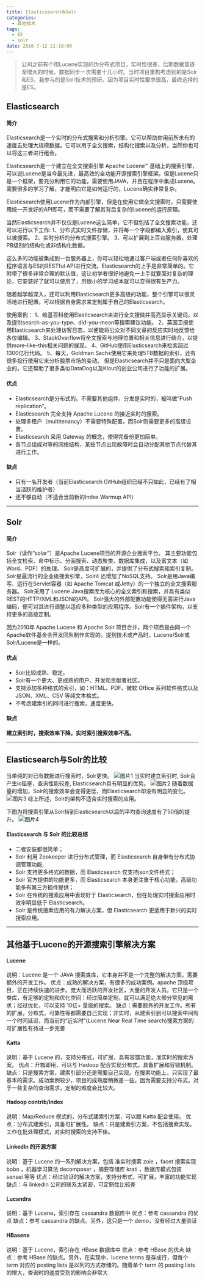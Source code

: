 ```yaml
---
title: Elasticsearch与Solr
categories:
  - 其他技术
tags:
  - ES
  - solr
date: 2016-7-12 21:18:00
---
```


> 公司之前有个用Lucene实现的伪分布式项目，实时性很差，后期数据量逐渐增大的时候，数据同步一次需要十几小时。当时项目重构考虑到的是Solr和ES，我参与的是Solr技术的预研。因为项目实时性要求很高，最终选择的是ES。

## Elasticsearch

#### 简介
Elasticsearch是一个实时的分布式搜索和分析引擎。它可以帮助你用前所未有的速度去处理大规模数据。它可以用于全文搜索，结构化搜索以及分析，当然你也可以将这三者进行组合。

Elasticsearch是一个建立在全文搜索引擎 Apache Lucene™ 基础上的搜索引擎，可以说Lucene是当今最先进，最高效的全功能开源搜索引擎框架。但是Lucene只是一个框架，要充分利用它的功能，需要使用JAVA，并且在程序中集成Lucene。需要很多的学习了解，才能明白它是如何运行的，Lucene确实非常复杂。

Elasticsearch使用Lucene作为内部引擎，但是在使用它做全文搜索时，只需要使用统一开发好的API即可，而不需要了解其背后复杂的Lucene的运行原理。

<!-- more -->

当然Elasticsearch并不仅仅是Lucene这么简单，它不但包括了全文搜索功能，还可以进行以下工作:
1、分布式实时文件存储，并将每一个字段都编入索引，使其可以被搜索。
2、实时分析的分布式搜索引擎。
3、可以扩展到上百台服务器，处理PB级别的结构化或非结构化数据。

这么多的功能被集成到一台服务器上，你可以轻松地通过客户端或者任何你喜欢的程序语言与ES的RESTful API进行交流。Elasticsearch的上手是非常简单的。它附带了很多非常合理的默认值，这让初学者很好地避免一上手就要面对复杂的理论，它安装好了就可以使用了，用很小的学习成本就可以变得很有生产力。

随着越学越深入，还可以利用Elasticsearch更多高级的功能，整个引擎可以很灵活地进行配置。可以根据自身需求来定制属于自己的Elasticsearch。

使用案例：
1、维基百科使用Elasticsearch来进行全文搜做并高亮显示关键词，以及提供search-as-you-type、did-you-mean等搜索建议功能。
2、英国卫报使用Elasticsearch来处理访客日志，以便能将公众对不同文章的反应实时地反馈给各位编辑。
3、StackOverflow将全文搜索与地理位置和相关信息进行结合，以提供more-like-this相关问题的展现。
4、GitHub使用Elasticsearch来检索超过1300亿行代码。
5、每天，Goldman Sachs使用它来处理5TB数据的索引，还有很多投行使用它来分析股票市场的变动。
但是Elasticsearch并不只是面向大型企业的，它还帮助了很多类似DataDog以及Klout的创业公司进行了功能的扩展。

#### 优点
- Elasticsearch是分布式的。不需要其他组件，分发是实时的，被叫做”Push replication”。
- Elasticsearch 完全支持 Apache Lucene 的接近实时的搜索。
- 处理多租户（multitenancy）不需要特殊配置，而Solr则需要更多的高级设置。
- Elasticsearch 采用 Gateway 的概念，使得完备份更加简单。
- 各节点组成对等的网络结构，某些节点出现故障时会自动分配其他节点代替其进行工作。

#### 缺点
- 只有一名开发者（当前Elasticsearch GitHub组织已经不只如此，已经有了相当活跃的维护者）
- 还不够自动（不适合当前新的Index Warmup API）

- - -

## Solr

#### 简介
Solr（读作“solar”）是Apache Lucene项目的开源企业搜索平台。
其主要功能包括全文检索、命中标示、分面搜索、动态聚类、数据库集成，以及富文本（如Word、PDF）的处理。
Solr是高度可扩展的，并提供了分布式搜索和索引复制。
Solr是最流行的企业级搜索引擎，Solr4 还增加了NoSQL支持。
Solr是用Java编写、运行在Servlet容器（如 Apache Tomcat 或Jetty）的一个独立的全文搜索服务器。
Solr采用了 Lucene Java搜索库为核心的全文索引和搜索，并具有类似REST的HTTP/XML和JSON的API。
Solr强大的外部配置功能使得无需进行Java编码，便可对其进行调整以适应多种类型的应用程序。Solr有一个插件架构，以支持更多的高级定制。

因为2010年 Apache Lucene 和 Apache Solr 项目合并，两个项目是由同一个Apache软件基金会开发团队制作实现的。提到技术或产品时，Lucene/Solr或Solr/Lucene是一样的。

#### 优点
- Solr比较成熟、稳定。
- Solr有一个更大、更成熟的用户、开发和贡献者社区。
- 支持添加多种格式的索引，如：HTML、PDF、微软 Office 系列软件格式以及 JSON、XML、CSV 等纯文本格式。
- 不考虑建索引的同时进行搜索，速度更快。

#### 缺点
**建立索引时，搜索效率下降，实时索引搜索效率不高。**

- - -

## Elasticsearch与Solr的比较
当单纯的对已有数据进行搜索时，Solr更快。
![图片1](1.png)
当实时建立索引时, Solr会产生io阻塞，查询性能较差, Elasticsearch具有明显的优势。
![图片2](2.png)
随着数据量的增加，Solr的搜索效率会变得更低，而Elasticsearch却没有明显的变化。
![图片3](3.png)
综上所述，Solr的架构不适合实时搜索的应用。

下图为将搜索引擎从Solr转到Elasticsearch以后的平均查询速度有了50倍的提升。
![图片4](4.png)

#### Elasticsearch 与 Solr 的比较总结
- 二者安装都很简单；
- Solr 利用 Zookeeper 进行分布式管理，而 Elasticsearch 自身带有分布式协调管理功能;
- Solr 支持更多格式的数据，而 Elasticsearch 仅支持json文件格式；
- Solr 官方提供的功能更多，而 Elasticsearch 本身更注重于核心功能，高级功能多有第三方插件提供；
- Solr 在传统的搜索应用中表现好于 Elasticsearch，但在处理实时搜索应用时效率明显低于 Elasticsearch。
- Solr 是传统搜索应用的有力解决方案，但 Elasticsearch 更适用于新兴的实时搜索应用。

- - -

## 其他基于Lucene的开源搜索引擎解决方案
#### Lucene
说明：Lucene 是一个 JAVA 搜索类库，它本身并不是一个完整的解决方案，需要额外的开发工作。
优点：成熟的解决方案，有很多的成功案例。apache 顶级项目，正在持续快速的进步。庞大而活跃的开发社区，大量的开发人员。它只是一个类库，有足够的定制和优化空间：经过简单定制，就可以满足绝大部分常见的需求；经过优化，可以支持 10亿+ 量级的搜索。
缺点：需要额外的开发工作。所有的扩展，分布式，可靠性等都需要自己实现；非实时，从建索引到可以搜索中间有一个时间延迟，而当前的“近实时”(Lucene Near Real Time search)搜索方案的可扩展性有待进一步完善

#### Katta
说明：基于 Lucene 的，支持分布式，可扩展，具有容错功能，准实时的搜索方案。
优点：开箱即用，可以与 Hadoop 配合实现分布式。具备扩展和容错机制。
缺点：只是搜索方案，建索引部分还是需要自己实现。在搜索功能上，只实现了最基本的需求。成功案例较少，项目的成熟度稍微差一些。因为需要支持分布式，对于一些复杂的查询需求，定制的难度会比较大。

#### Hadoop contrib/index
说明：Map/Reduce 模式的，分布式建索引方案，可以跟 Katta 配合使用。
优点：分布式建索引，具备可扩展性。
缺点：只是建索引方案，不包括搜索实现。工作在批处理模式，对实时搜索的支持不佳。

#### LinkedIn 的开源方案
说明：基于 Lucene 的一系列解决方案，包括 准实时搜索 zoie ，facet 搜索实现 bobo ，机器学习算法 decomposer ，摘要存储库 krati ，数据库模式包装 sensei 等等
优点：经过验证的解决方案，支持分布式，可扩展，丰富的功能实现
缺点：与 linkedin 公司的联系太紧密，可定制性比较差

#### Lucandra
说明：基于 Lucene，索引存在 cassandra 数据库中
优点：参考 cassandra 的优点
缺点：参考 cassandra 的缺点。另外，这只是一个 demo，没有经过大量验证

#### HBasene
说明：基于 Lucene，索引存在 HBase 数据库中
优点：参考 HBase 的优点
缺点：参考 HBase 的缺点。另外，在实现中，lucene terms 是存成行，但每个 term 对应的 posting lists 是以列的方式存储的。随着单个 term 的 posting lists 的增大，查询时的速度受到的影响会非常大
